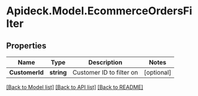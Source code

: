 # Apideck.Model.EcommerceOrdersFilter

## Properties

Name | Type | Description | Notes
------------ | ------------- | ------------- | -------------
**CustomerId** | **string** | Customer ID to filter on | [optional] 

[[Back to Model list]](../README.md#documentation-for-models) [[Back to API list]](../README.md#documentation-for-api-endpoints) [[Back to README]](../README.md)

